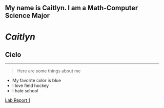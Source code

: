 My name is Caitlyn. I am a Math-Computer Science Major 
---
# *Caitlyn*
## **Cielo**
---
> Here are some things about me 
* My favorite color is blue
* I love field hockey
* I hate school

[Lab Report 1](lab-report-1-week-2.html)
